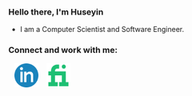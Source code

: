 ### Hello there, I'm Huseyin

- I am a Computer Scientist and Software Engineer.

### Connect and work with me:

&nbsp;&nbsp;
[<img src="./img/linkedin.svg" width="48">](https://linkedin.com/in/huseyinhartavi35)
&nbsp;&nbsp;
[<img src="./img/fiverr.svg" width="48">](https://www.fiverr.com/huseyin_hartavi)


<!-- <img src="./img/fiverr.svg" width="48"> -->
